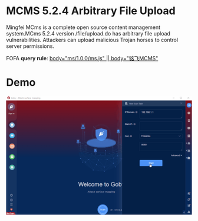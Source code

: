 # MCMS 5.2.4 Arbitrary File Upload

Mingfei MCms is a complete open source content management system.MCms 5.2.4 version /file/upload.do has arbitrary file upload vulnerabilities. Attackers can upload malicious Trojan horses to control server permissions.

FOFA **query rule**: [body="ms/1.0.0/ms.js" || body="铭飞MCMS"](https://fofa.so/result?qbase64=Ym9keT0ibXMvMS4wLjAvbXMuanMiIHx8IGJvZHk9IumTremjnk1DTVMi)

# Demo

![MCMS_5_2_4_Arbitrary_File_Upload](MCMS_5_2_4_Arbitrary_File_Upload.gif)
